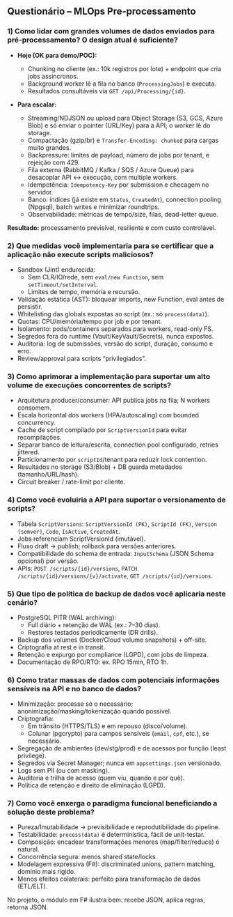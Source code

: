 ## Questionário – MLOps Pre-processamento

### 1) Como lidar com grandes volumes de dados enviados para pré-processamento? O design atual é suficiente?

- **Hoje (OK para demo/POC):**

  - Chunking no cliente (ex.: 10k registros por lote) + endpoint que cria jobs assíncronos.
  - Background worker lê a fila no banco (`ProcessingJobs`) e executa.
  - Resultados consultáveis via `GET /api/Processing/{id}`.

- **Para escalar:**
  - Streaming/NDJSON ou upload para Object Storage (S3, GCS, Azure Blob) e só enviar o pointer (URL/Key) para a API; o worker lê do storage.
  - Compactação (gzip/br) e `Transfer-Encoding: chunked` para cargas muito grandes.
  - Backpressure: limites de payload, número de jobs por tenant, e rejeição com 429.
  - Fila externa (RabbitMQ / Kafka / SQS / Azure Queue) para desacoplar API ↔ execução, com multiple workers.
  - Idempotência: `Idempotency-Key` por submission e checagem no servidor.
  - Banco: índices (já existe em `Status`, `CreatedAt`), connection pooling (Npgsql), batch writes e minimizar roundtrips.
  - Observabilidade: métricas de tempo/size, filas, dead-letter queue.

**Resultado:** processamento previsível, resiliente e com custo controlável.

### 2) Que medidas você implementaria para se certificar que a aplicação não execute scripts maliciosos?

- Sandbox (Jint) endurecida:
  - Sem CLR/IO/rede, sem `eval/new Function`, sem `setTimeout/setInterval`.
  - Limites de tempo, memória e recursão.
- Validação estática (AST): bloquear imports, new Function, eval antes de persistir.
- Whitelisting das globals expostas ao script (ex.: só `process(data)`).
- Quotas: CPU/memória/tempo por job e por tenant.
- Isolamento: pods/containers separados para workers, read-only FS.
- Segredos fora do runtime (Vault/KeyVault/Secrets), nunca expostos.
- Auditoria: log de submissões, versão do script, duração, consumo e erro.
- Review/approval para scripts “privilegiados”.

### 3) Como aprimorar a implementação para suportar um alto volume de execuções concorrentes de scripts?

- Arquitetura producer/consumer: API publica jobs na fila; N workers consomem.
- Escala horizontal dos workers (HPA/autoscaling) com bounded concurrency.
- Cache de script compilado por `ScriptVersionId` para evitar recompilações.
- Separar banco de leitura/escrita, connection pool configurado, retries jittered.
- Particionamento por `scriptId`/tenant para reduzir lock contention.
- Resultados no storage (S3/Blob) + DB guarda metadados (tamanho/URL/hash).
- Circuit breaker / rate-limit por cliente.

### 4) Como você evoluiria a API para suportar o versionamento de scripts?

- Tabela `ScriptVersions`:
  `ScriptVersionId (PK)`, `ScriptId (FK)`, `Version (semver)`, `Code`, `IsActive`, `CreatedAt`.
- Jobs referenciam ScriptVersionId (imutável).
- Fluxo draft → publish; rollback para versões anteriores.
- Compatibilidade do schema de entrada: `InputSchema` (JSON Schema opcional) por versão.
- APIs: `POST /scripts/{id}/versions`, `PATCH /scripts/{id}/versions/{v}/activate`, `GET /scripts/{id}/versions`.

### 5) Que tipo de política de backup de dados você aplicaria neste cenário?

- PostgreSQL PITR (WAL archiving):
  - Full diário + retenção de WAL (ex.: 7–30 dias).
  - Restores testados periodicamente (DR drills).
- Backup dos volumes (Docker/Cloud volume snapshots) + off-site.
- Criptografia at rest e in transit.
- Retenção e expurgo por compliance (LGPD), com jobs de limpeza.
- Documentação de RPO/RTO: ex. RPO 15min, RTO 1h.

### 6) Como tratar massas de dados com potenciais informações sensíveis na API e no banco de dados?

- Minimização: processe só o necessário; anonimização/masking/tokenização quando possível.
- Criptografia:
  - Em trânsito (HTTPS/TLS) e em repouso (disco/volume).
  - Colunar (pgcrypto) para campos sensíveis (`email`, `cpf`, etc.), se necessário.
- Segregação de ambientes (dev/stg/prod) e de acessos por função (least privilege).
- Segredos via Secret Manager; nunca em `appsettings.json` versionado.
- Logs sem PII (ou com masking).
- Auditoria e trilha de acesso (quem viu, quando e por quê).
- Política de retenção e direito de eliminação (LGPD).

### 7) Como você enxerga o paradigma funcional beneficiando a solução deste problema?

- Pureza/Imutabilidade → previsibilidade e reprodutibilidade do pipeline.
- Testabilidade: `process(data)` é determinística, fácil de unit-testar.
- Composição: encadear transformações menores (map/filter/reduce) é natural.
- Concorrência segura: menos shared state/locks.
- Modelagem expressiva (F#): discriminated unions, pattern matching, domínio mais rígido.
- Menos efeitos colaterais: perfeito para transformação de dados (ETL/ELT).

No projeto, o módulo em F# ilustra bem: recebe JSON, aplica regras, retorna JSON.
